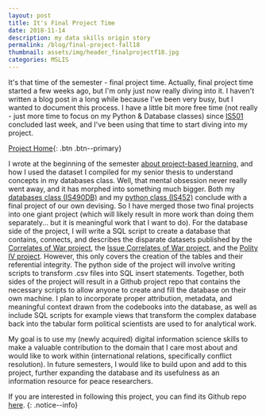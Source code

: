 ```yaml
---
layout: post
title: It's Final Project Time
date: 2018-11-14
description: my data skills origin story
permalink: /blog/final-project-fall18
thumbnail: assets/img/header_finalprojectf18.jpg
categories: MSLIS 
---
```

It's that time of the semester - final project time. Actually, final project time started a few weeks ago, but I'm only just now really diving into it. I haven't written a blog post in a long while because I've been very busy, but I wanted to document this process. I have a little bit more free time (not really - just more time to focus on my Python & Database classes) since [IS501](/blog/my-classes-for-fall-2018#is501-information-organization--access) concluded last week, and I've been using that time to start diving into my project.

[Project Home](/projects/irdb-home){: .btn .btn--primary}

I wrote at the beginning of the semester [about project-based learning](/blog/project-based-learning), and how I used the dataset I compiled for my senior thesis to understand concepts in my databases class. Well, that mental obsession never really went away, and it has morphed into something much bigger. Both my [databases class (IS490DB)](/blog/my-classes-for-fall-2018#is490db-introduction-to-databases)  and my [python class (IS452)](/blog/my-classes-for-fall-2018#is452-foundations-of-information-processing) conclude with a final project of our own devising. So I have merged those two final projects into one giant project (which will likely result in more work than doing them separately... but it is meaningful work that I want to do). For the database side of the project, I will write a SQL script to create a database that contains, connects, and describes the disparate datasets published by the [Correlates of War project](http://www.correlatesofwar.org/), the [Issue Correlates of War project](http://www.paulhensel.org/icow.html), and the [Polity IV project](http://www.systemicpeace.org/polityproject.html). However, this only covers the creation of the tables and their referential integrity. The python side of the project will involve writing scripts to transform .csv files into SQL insert statements. Together, both sides of the project will result in a Github project repo that contains the necessary scripts to allow anyone to create and fill the database on their own machine. I plan to incorporate proper attribution, metadata, and meaningful context drawn from the codebooks into the database, as well as include SQL scripts for example views that transform the complex database back into the tabular form political scientists are used to for analytical work.

My goal is to use my (newly acquired) digital information science skills to make a valuable contribution to the domain that I care most about and would like to work within (international relations, specifically conflict resolution). In future semesters, I would like to build upon and add to this project, further expanding the database and its usefulness as an information resource for peace researchers.

If you are interested in following this project, you can find its Github repo [here](https://github.com/jenna-jordan/international-relations-database).
{: .notice--info}
